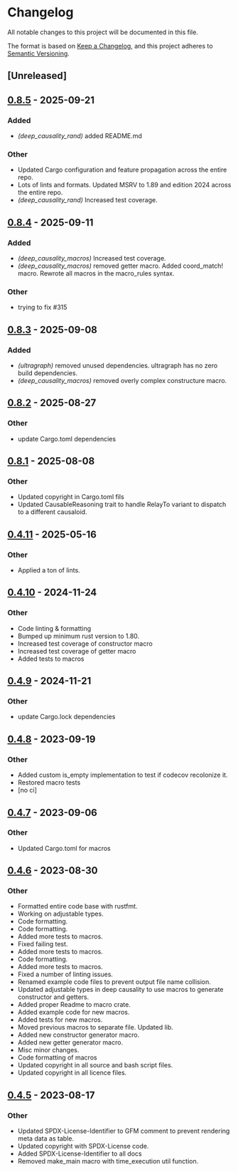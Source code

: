 # Changelog

All notable changes to this project will be documented in this file.

The format is based on [Keep a Changelog](https://keepachangelog.com/en/1.0.0/),
and this project adheres to [Semantic Versioning](https://semver.org/spec/v2.0.0.html).

## [Unreleased]

## [0.8.5](https://github.com/deepcausality-rs/deep_causality/compare/deep_causality_macros-v0.8.4...deep_causality_macros-v0.8.5) - 2025-09-21

### Added

- *(deep_causality_rand)* added README.md

### Other

- Updated Cargo configuration and feature propagation across the entire repo.
- Lots of lints and formats. Updated MSRV to 1.89 and edition 2024 across the entire repo.
- *(deep_causality_rand)* Increased test coverage.

## [0.8.4](https://github.com/marvin-hansen/deep_causality/compare/deep_causality_macros-v0.8.3...deep_causality_macros-v0.8.4) - 2025-09-11

### Added

- *(deep_causality_macros)* Increased test coverage.
- *(deep_causality_macros)* removed getter macro. Added coord_match! macro. Rewrote all macros in the macro_rules syntax.

### Other

- trying to fix #315

## [0.8.3](https://github.com/deepcausality-rs/deep_causality/compare/deep_causality_macros-v0.8.2...deep_causality_macros-v0.8.3) - 2025-09-08

### Added

- *(ultragraph)* removed unused dependencies. ultragraph has no zero build dependencies.
- *(deep_causality_macros)* removed overly complex constructure macro.

## [0.8.2](https://github.com/deepcausality-rs/deep_causality/compare/deep_causality_macros-v0.8.1...deep_causality_macros-v0.8.2) - 2025-08-27

### Other

- update Cargo.toml dependencies

## [0.8.1](https://github.com/deepcausality-rs/deep_causality/compare/deep_causality_macros-v0.8.0...deep_causality_macros-v0.8.1) - 2025-08-08

### Other

- Updated copyright in Cargo.toml fils
- Updated CausableReasoning trait to handle RelayTo variant to dispatch to a different causaloid.

## [0.4.11](https://github.com/deepcausality-rs/deep_causality/compare/deep_causality_macros-v0.4.10...deep_causality_macros-v0.4.11) - 2025-05-16

### Other

- Applied a ton of lints.

## [0.4.10](https://github.com/deepcausality-rs/deep_causality/compare/deep_causality_macros-v0.4.9...deep_causality_macros-v0.4.10) - 2024-11-24

### Other

- Code linting & formatting
- Bumped up minimum rust version to 1.80.
- Increased test coverage of constructor macro
- Increased test coverage of getter macro
- Added tests to macros

## [0.4.9](https://github.com/deepcausality-rs/deep_causality/compare/deep_causality_macros-v0.4.8...deep_causality_macros-v0.4.9) - 2024-11-21

### Other

- update Cargo.lock dependencies

## [0.4.8](https://github.com/deepcausality-rs/deep_causality/compare/deep_causality_macros-v0.4.7...deep_causality_macros-v0.4.8) - 2023-09-19

### Other
- Added custom is_empty implementation to test if codecov recolonize it.
- Restored macro tests
- [no ci]

## [0.4.7](https://github.com/deepcausality-rs/deep_causality/compare/deep_causality_macros-v0.4.6...deep_causality_macros-v0.4.7) - 2023-09-06

### Other
- Updated Cargo.toml for macros

## [0.4.6](https://github.com/deepcausality-rs/deep_causality/compare/deep_causality_macros-v0.4.5...deep_causality_macros-v0.4.6) - 2023-08-30

### Other
- Formatted entire code base with rustfmt.
- Working on adjustable types.
- Code formatting.
- Code formatting.
- Added more tests to macros.
- Fixed failing test.
- Added more tests to macros.
- Code formatting.
- Added more tests to macros.
- Fixed a number of linting issues.
- Renamed example code files to prevent output file name collision.
- Updated adjustable types in deep causality to use macros to generate constructor and getters.
- Added proper Readme to macro crate.
- Added example code for new macros.
- Added tests for new macros.
- Moved previous macros to separate file. Updated lib.
- Added new constructor generator macro.
- Added new getter generator macro.
- Misc minor changes.
- Code formatting of macros
- Updated copyright in all source and bash script files.
- Updated copyright in all licence files.

## [0.4.5](https://github.com/deepcausality-rs/deep_causality/compare/deep_causality_macros-v0.4.4...deep_causality_macros-v0.4.5) - 2023-08-17

### Other

- Updated SPDX-License-Identifier to GFM comment to prevent rendering meta data as table.
- Updated copyright with SPDX-License code.
- Added SPDX-License-Identifier to all docs
- Removed make_main macro with time_execution util function.
